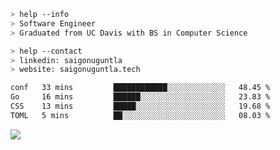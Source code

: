 ```bash
> help --info
> Software Engineer
> Graduated from UC Davis with BS in Computer Science
```

```bash
> help --contact
> linkedin: saigonuguntla
> website: saigonuguntla.tech
```

<!--START_SECTION:waka-->

```txt
conf   33 mins         ████████████░░░░░░░░░░░░░   48.45 %
Go     16 mins         ██████░░░░░░░░░░░░░░░░░░░   23.83 %
CSS    13 mins         █████░░░░░░░░░░░░░░░░░░░░   19.68 %
TOML   5 mins          ██░░░░░░░░░░░░░░░░░░░░░░░   08.03 %
```

<!--END_SECTION:waka-->

![](https://komarev.com/ghpvc/?username=saigonu&color=6A8AFF)
